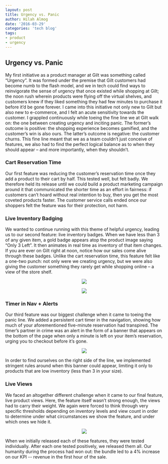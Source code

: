 ```yaml
---
layout: post
title: Urgency vs. Panic
author: Hilah Almog
date: '2016-03-29'
categories: 'tech blog'
tags:
- product
- urgency
---
```

## Urgency vs. Panic

My first initiative as a product manager at Gilt was something called “Urgency”. It was formed under the premise that Gilt customers had become numb to the flash model, and we in tech could find ways to reinvigorate the sense of urgency that once existed while shopping at Gilt; the noon rush wherein products were flying off the virtual shelves, and customers knew if they liked something they had few minutes to purchase it before it’d be gone forever.
I came into this initiative not only new to Gilt but also new to e-commerce, and I felt an acute sensitivity towards the customer. I grappled continuously while toeing the fine line we at Gilt walk on: the one between creating urgency and inciting panic. The former’s outcome is positive: the shopping experience becomes gamified, and the customer’s win is also ours. The latter’s outcome is negative: the customer churns.
This fine line meant that we as a team couldn’t just conceive of features, we also had to find the perfect logical balance as to when they should appear – and more importantly, when they shouldn’t.


###  Cart Reservation Time

Our first feature was reducing the customer’s reservation time once they add a product to their cart by half. This tested well, but felt badly. We therefore held its release until we could build a product marketing campaign around it that communicated the shorter time as an effort in fairness: if customers can’t hoard without real intention to buy, then you get the most coveted products faster. The customer service calls ended once our shoppers felt the feature was for their protection, not harm.


### Live Inventory Badging

We wanted to continue running with this theme of helpful urgency, leading us to our second feature: live inventory badges. When we have less than 3 of any given item, a gold badge appears atop the product image saying “Only 3 Left”. It then animates in real time as inventory of that item changes. If you are ever on Gilt right at noon, notice how our sales come alive through these badges. Unlike the cart reservation time, this feature felt like a one-two punch: not only were we creating urgency, but we were also giving the customer something they rarely get while shopping online – a view of the store shelf.
   

<p align="center">
  <img src="http://i.imgur.com/4dMJ6ii.png"/>
</p>

<p align="center">
  <img src="http://i.imgur.com/1Um0icn.png"/>
</p>

### Timer in Nav + Alerts 

Our third feature was our biggest challenge when it came to toeing the panic line. We added a persistent cart timer in the navigation, showing how much of your aforementioned five-minute reservation had transpired. The timer’s partner in crime was an alert in the form of a banner that appears on the bottom of the page when only a minute is left on your item’s reservation, urging you to checkout before it’s gone.

<p align="center">
  <img src="http://i.imgur.com/26xUO6p.jpg"/>
</p>

In order to find ourselves on the right side of the line, we implemented stringent rules around when this banner could appear, limiting it only to products that are low inventory (less than 3 in your size).
        	
### Live Views

We faced an altogether different challenge when it came to our final feature, live product views. Here, the feature itself wasn’t strong enough, the views had to carry their weight. We again were forced to think through very specific thresholds depending on inventory levels and view count in order to determine under what circumstances we show the feature, and under which ones we hide it.

<p align="center">
  <img src="http://i.imgur.com/YoQXYYe.png"/>
</p>

When we initially released each of these features, they were tested individually. After each one tested positively, we released them all. Our humanity during the process had won out: the bundle led to a 4% increase on our KPI -- revenue in the first hour of the sale. 
 